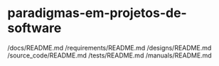 # paradigmas-em-projetos-de-software
/docs/README.md
/requirements/README.md
/designs/README.md
/source_code/README.md
/tests/README.md
/manuals/README.md
